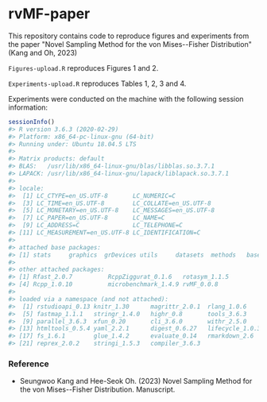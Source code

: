 # rvMF-paper

This repository contains code to reproduce figures and experiments from the paper "Novel Sampling Method for the von Mises--Fisher Distribution" (Kang and Oh, 2023)

`Figures-upload.R` reproduces Figures 1 and 2.

`Experiments-upload.R` reproduces Tables 1, 2, 3 and 4.

Experiments were conducted on the machine with the following session information:

``` R
sessionInfo()
#> R version 3.6.3 (2020-02-29)
#> Platform: x86_64-pc-linux-gnu (64-bit)
#> Running under: Ubuntu 18.04.5 LTS
#> 
#> Matrix products: default
#> BLAS:   /usr/lib/x86_64-linux-gnu/blas/libblas.so.3.7.1
#> LAPACK: /usr/lib/x86_64-linux-gnu/lapack/liblapack.so.3.7.1
#> 
#> locale:
#>  [1] LC_CTYPE=en_US.UTF-8       LC_NUMERIC=C              
#>  [3] LC_TIME=en_US.UTF-8        LC_COLLATE=en_US.UTF-8    
#>  [5] LC_MONETARY=en_US.UTF-8    LC_MESSAGES=en_US.UTF-8   
#>  [7] LC_PAPER=en_US.UTF-8       LC_NAME=C                 
#>  [9] LC_ADDRESS=C               LC_TELEPHONE=C            
#> [11] LC_MEASUREMENT=en_US.UTF-8 LC_IDENTIFICATION=C       
#> 
#> attached base packages:
#> [1] stats     graphics  grDevices utils     datasets  methods   base     
#> 
#> other attached packages:
#> [1] Rfast_2.0.7          RcppZiggurat_0.1.6   rotasym_1.1.5       
#> [4] Rcpp_1.0.10          microbenchmark_1.4.9 rvMF_0.0.8          
#> 
#> loaded via a namespace (and not attached):
#>  [1] rstudioapi_0.13 knitr_1.30      magrittr_2.0.1  rlang_1.0.6    
#>  [5] fastmap_1.1.1   stringr_1.4.0   highr_0.8       tools_3.6.3    
#>  [9] parallel_3.6.3  xfun_0.20       cli_3.6.0       withr_2.5.0    
#> [13] htmltools_0.5.4 yaml_2.2.1      digest_0.6.27   lifecycle_1.0.3
#> [17] fs_1.6.1        glue_1.4.2      evaluate_0.14   rmarkdown_2.6  
#> [21] reprex_2.0.2    stringi_1.5.3   compiler_3.6.3
```

### Reference

-   Seungwoo Kang and Hee-Seok Oh. (2023) Novel Sampling Method for the von Mises--Fisher Distribution. Manuscript.

